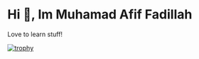 # Hi 👋, Im Muhamad Afif Fadillah
Love to learn stuff!

[![trophy](https://github-profile-trophy.vercel.app/?username=Avwaveaf)](https://github.com/Avwaveaf/github-profile-trophy)


<!---
Avwaveaf/Avwaveaf is a ✨ special ✨ repository because its `README.md` (this file) appears on your GitHub profile.
You can click the Preview link to take a look at your changes.
--->
